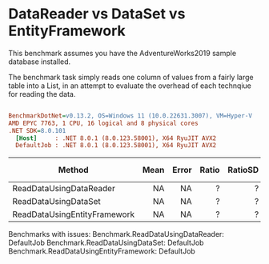 # DataReader vs DataSet vs EntityFramework
This benchmark assumes you have the AdventureWorks2019 sample database installed.

The benchmark task simply reads one column of values from a fairly large table into a List<short>, in an attempt to evaluate the overhead of each technqiue for reading the data.



``` ini

BenchmarkDotNet=v0.13.2, OS=Windows 11 (10.0.22631.3007), VM=Hyper-V
AMD EPYC 7763, 1 CPU, 16 logical and 8 physical cores
.NET SDK=8.0.101
  [Host]     : .NET 8.0.1 (8.0.123.58001), X64 RyuJIT AVX2
  DefaultJob : .NET 8.0.1 (8.0.123.58001), X64 RyuJIT AVX2


```
|                       Method | Mean | Error | Ratio | RatioSD | Alloc Ratio |
|----------------------------- |-----:|------:|------:|--------:|------------:|
|      ReadDataUsingDataReader |   NA |    NA |     ? |       ? |           ? |
|         ReadDataUsingDataSet |   NA |    NA |     ? |       ? |           ? |
| ReadDataUsingEntityFramework |   NA |    NA |     ? |       ? |           ? |

Benchmarks with issues:
  Benchmark.ReadDataUsingDataReader: DefaultJob
  Benchmark.ReadDataUsingDataSet: DefaultJob
  Benchmark.ReadDataUsingEntityFramework: DefaultJob
